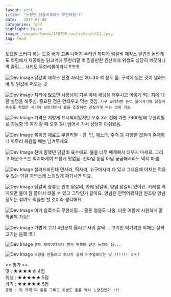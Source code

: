 ```yaml
---
layout: post
title:  "노량진 닭갈비제작소 무한리필!!"
date:   2017-07-08
categories: food
highlight: false
image: /images/foods/170708_nochicken/ch11.jpeg
tag: food
---
```


 토요일 스터디 하는 도중 배가 고픈 나머지 두리번 하다가 닭갈비 제작소 발견!!! 놀랍게도 하림에서 제공하는 닭고기에 무한리필 !!! 믿을만한 원산지에 위생도 상당히 깨끗하니 막 끌림.... 사리도 무한리필이라니 !!!!!!!!

 ![Dev Image](/images/foods/170708_nochicken/ch.jpeg)
 닭값비 제작소 전경 자리는 20~30 석 정도 됨. 구석에 있는 것이 샐러드 바 및 닭값비 퍼오는 곳

 ![Dev Image](/images/foods/170708_nochicken/ch2.jpeg)
자리에 앉으면 사장님이 기본 야채 세팅을 해주시고 어떻게 먹는지에 대한 설명을 해주심. 중요한 점은 안태우고 먹는 것임. `기구 교체하면 돈이 들어가기에 닭갈비 육수를 적절한 시기에 넣어가면서 불을 조절하면 끈질기게 먹는 것이 가능`

![Dev Image](/images/foods/170708_nochicken/ch4.jpeg)
가격은 저렇게 표시되어있지만 오후 3시 전에 가면 7900원에 무한리필로 가능함 !!! 여기 갈 때 오후 3시 넘어서 가서 상당히 아쉬웠음.

![Dev Image](/images/foods/170708_nochicken/ch5.jpeg)
볶음밥 재료도 무한리필 - 김, 밥, 깨소금, 주걱 등 다양한 것들이 존재하니 마무리 볶음밥 배는 남겨두세요

![Dev Image](/images/foods/170708_nochicken/ch6.jpeg)
전에 말했던 닭갈비 육수에요. 불을 너무 쌔게해서 태우지 마세요. 그리고 매운소스는 먹지마세여 드릅게 맛없음. 진짜임 농담 아님 궁금해서라도 먹지 마셈.

![Dev Image](/images/foods/170708_nochicken/ch7.jpeg)
샐러드바인데 면사리, 떡사리, 고구마사리 다 있고 그다음에 야채는 먹을 수 있는 만큼 자연스레 느낌있게 퍼가시면 되요.

![Dev Image](/images/foods/170708_nochicken/ch8.jpeg)
닭갈비 종류는 원조 닭갈비, 카레 닭갈비, 양념 닭갈비 있어요. 카레를 먹게되면 물이 잘 쫄아서 태울 수 있고 그닥인거 같아요. 양념은 안먹어봤지만 원조랑 양념정도는 섞여도 먹을만 할 것이라 생각해요.

![Dev Image](/images/foods/170708_nochicken/ch9.jpeg)
여기 음료수도 무한리필.... 물론 얼음도 나옴. 더운 여름에 시원하게 꿀꺽꿀꺽 가능!!

![Dev Image](/images/foods/170708_nochicken/ch10.jpeg)
가볍게 고기 4인분치 올리고 사리 살짝.... 고기만 먹기위한 야채는 살짝 고기는 듬뿍 !!!!!

![Dev Image](/images/foods/170708_nochicken/ch11.jpeg)
`셀프 제작이다보니 뭔가 떡볶이 같은 느낌이 듬...`

![Dev Image](/images/foods/170708_nochicken/ch12.jpeg)
`모양을 만들려고 하다가 실패 비주얼보다는 맛 !!!!!! ㅇㅈ?`



<< 평가 >><br>
 맛 : ★★★★☆ 4점<br>
위생 : ★★★★★ 5점<br>
가격 : ★★★★★ 5점<br>
`총평 : 맛 가격 다 훌륭 그리고 위생도 훌륭 역시 노량진인가 !!!`
